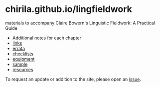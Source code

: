 # chirila.github.io/lingfieldwork
materials to accompany Claire Bowern's Linguistic Fieldwork: A Practical Guide

* Additional notes for each [chapter](chapters.md)
* [links](links.md)
* [errata](errata.md)
* [checklists](checklists.md)
* [equipment](eqipment.md)
* [sample](sample.md)
* [resources](resources.md)


To request an update or addition to the site, please open an [issue](https://github.com/chirila/lingfieldwork/issues).
